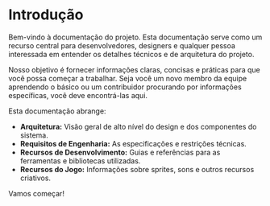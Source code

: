  # Introdução

Bem-vindo à documentação do projeto. Esta documentação serve como um recurso central para desenvolvedores, designers e qualquer pessoa interessada em entender os detalhes técnicos e de arquitetura do projeto.

Nosso objetivo é fornecer informações claras, concisas e práticas para que você possa começar a trabalhar. Seja você um novo membro da equipe aprendendo o básico ou um contribuidor procurando por informações específicas, você deve encontrá-las aqui.

Esta documentação abrange:

*   **Arquitetura:** Visão geral de alto nível do design e dos componentes do sistema.
*   **Requisitos de Engenharia:** As especificações e restrições técnicas.
*   **Recursos de Desenvolvimento:** Guias e referências para as ferramentas e bibliotecas utilizadas.
*   **Recursos do Jogo:** Informações sobre sprites, sons e outros recursos criativos.

Vamos começar!


